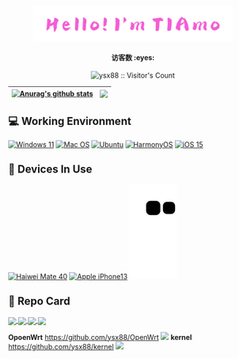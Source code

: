 <p align="center"><a href="https://github.com/ysx88"><img width="80%" alt="Hello, I'm TIAmo" src="./themes/TIAmo.png" /></a></p>
<h4 align="center">访客数 :eyes:</h4>
<p align="center"><img src="https://profile-counter.glitch.me/ysx88/count.svg" alt="ysx88 :: Visitor's Count" /></p>

| <a href="https://github.com/ysx88"><img align="center" src="https://github-readme-stats.vercel.app/api?username=ysx88&show_icons=true&include_all_commits=true&theme=gruvbox_light&hide_border=true" alt="Anurag's github stats" /></a> | <a href="https://github.com/ysx88"><img align="center" src="https://github-readme-stats.vercel.app/api/top-langs/?username=ysx88&layout=compact&theme=moltack&hide_border=true" /></a> |
| ------------- | ------------- |
## 💻 Working Environment
[![Windows 11](https://img.shields.io/badge/Windows%2011-00adef?style=flat-square&logo=windows&logoColor=ffffff)](https://www.microsoft.com/zh-cn/windows/windows-11)
[![Mac OS](https://img.shields.io/badge/MacOS%20Monterey-a15522?style=flat-square&logo=MacOS&Color=ffffff)](https://support.apple.com/zh-cn/macos/)
[![Ubuntu](https://img.shields.io/badge/Ubuntu%2022%2e04-dd4814?style=flat-square&logo=ubuntu&logoColor=ffffff)](https://cn.ubuntu.com/download/desktop)
[![HarmonyOS](https://img.shields.io/badge/HarmonyOS-f12354?style=flat-square&logo=harmonyos&logoColor=ffffff)](https://www.harmonyos.com/)
[![iOS 15](https://img.shields.io/badge/iOS%2015-b54bbf?style=flat-square&logo=ios&logoColor=ffffff)](https://www.apple.com/ios/ios-15/)
## 📱 Devices In Use
[![Haiwei Mate 40](https://img.shields.io/badge/Haiwei%20Mate%2040-fd5355?style=flat-square&logo=huawei&logoColor=ffffff)](https://consumer.huawei.com/cn/phones/mate40-pro/)
[![Apple iPhone13](https://img.shields.io/badge/Apple%20iPhone%2013-adse58?style=flat-square&logo=apple&logoColor=ffffff)](https://www.apple.com.cn/iphone-13/)
![](https://raw.githubusercontent.com/DHDAXCW/DHDAXCW/output/github-snake.svg)
## :sparkling_heart: Repo Card
<a href="https://github.com/ysx88/OpenWrt">
  <img align="center" src="https://github-readme-stats.vercel.app/api/pin/?username=ysx88&repo=OpenWrt&theme=buefy" />
</a>
<a href="https://github.com/ysx88/NanoPi-R2S">
  <img align="center" src="https://github-readme-stats.vercel.app/api/pin/?username=ysx88&repo=NanoPi-R2S&theme=transparent" />
</a>
<a href="https://github.com/ysx88/x86-64">
  <img align="center" src="https://github-readme-stats.vercel.app/api/pin/?username=ysx88&repo=x86-64&theme=flag-india" />
</a>
<a href="https://github.com/ysx88/Phicomm-N1">
  <img align="center" src="https://github-readme-stats.vercel.app/api/pin/?username=ysx88&repo=Phicomm-N1&theme=vue" />
</a>

**OpoenWrt** https://github.com/ysx88/OpenWrt       <img src="https://img.shields.io/github/downloads/ysx88/OpenWrt/total.svg?style=for-the-badge&color=32C955"/>
**kernel** https://github.com/ysx88/kernel       <img src="https://img.shields.io/github/downloads/ysx88/kernel/total.svg?style=for-the-badge&color=32C955"/>
